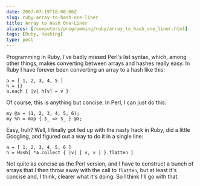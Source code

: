 ```yaml
--- 
date: 2007-07-19T18:08:06Z
slug: ruby-array-to-hash-one-liner
title: Array to Hash One-Liner
aliases: [/computers/programming/ruby/array_to_hash_one_liner.html]
tags: [Ruby, Hashing]
type: post
---
```


Programming in Ruby, I've badly missed Perl's list syntax, which, among other
things, makes converting between arrays and hashes really easy. In Ruby I have
forever been converting an array to a hash like this:

    a = [ 1, 2, 3, 4, 5 ]
    h = {}
    a.each { |v| h[v] = v }

Of course, this is anything but concise. In Perl, I can just do this:

    my @a = (1, 2, 3, 4, 5, 6);
    my %h = map { $_ => $_ } @a;

Easy, huh? Well, I finally got fed up with the nasty hack in Ruby, did a little
Googling, and figured out a way to do it in a single line:

    a = [ 1, 2, 3, 4, 5, 6 ]
    h = Hash[ *a.collect { |v| [ v, v ] }.flatten ]

Not quite as concise as the Perl version, and I have to construct a bunch of
arrays that I then throw away with the call to `flatten`, but at least it's
concise and, I think, clearer what it's doing. So I think I'll go with that.
